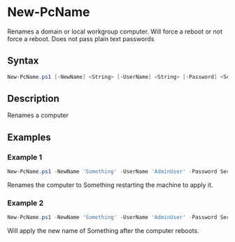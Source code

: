 # New-PcName

Renames a domain or local workgroup computer.
Will force a reboot or not force a reboot.
Does not pass plain text passwords

## Syntax
```PowerShell
New-PcName.ps1 [-NewName] <String> [-UserName] <String> [-Password] <SecureString> [-Reboot] <Switch> [<CommonParameters>]
```
## Description

Renames a computer

## Examples


###  Example 1 
```PowerShell
New-PcName.ps1 -NewName 'Something' -UserName 'AdminUser' -Password Securepw -Restart
```

  Renames the computer to Something restarting the machine to apply it.

###  Example 2 
```PowerShell
New-PcName.ps1 -NewName 'Something' -UserName 'AdminUser' -Password Securepw
```

  Will apply the new name of Something after the computer reboots.